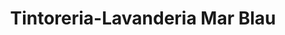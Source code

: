 ---
title: "Tintoreria-Lavanderia Mar Blau"
url: /mont-roig-del-camp/tintoreria-lavanderia-mar-blau/
shop: lavandería
---